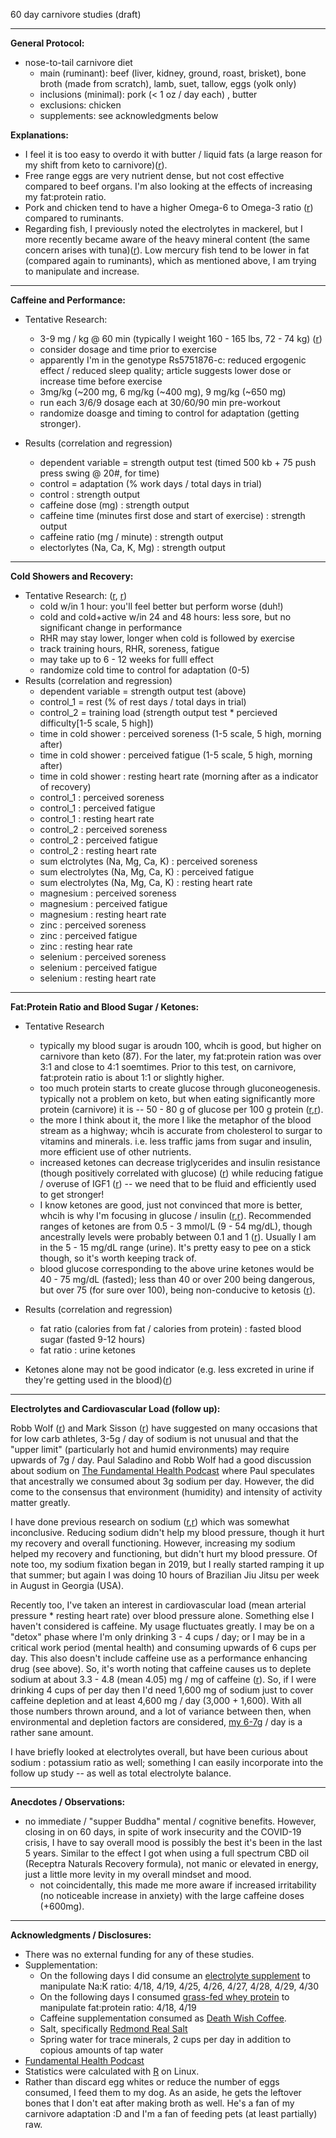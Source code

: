 60 day carnivore studies (draft)

---

**General Protocol:**

* nose-to-tail carnivore diet
    * main (ruminant): beef (liver, kidney, ground, roast, brisket), bone broth (made from scratch), lamb, suet, tallow, eggs (yolk only)
    * inclusions (minimal):  pork (< 1 oz / day each) , butter
    * exclusions: chicken
    * supplements: see acknowledgments below

**Explanations:**

* I feel it is too easy to overdo it with butter / liquid fats (a large reason for my shift from keto to carnivore)([r](https://castbox.fm/episode/Does-LDL-cause-heart-disease--With-Ivor-Cummins-id2108592-id224835368?country=us)).  
* Free range eggs are very nutrient dense, but not cost effective compared to beef organs.  I'm also looking at the effects of increasing my fat:protein ratio.  
* Pork and chicken tend to have a higher Omega-6 to Omega-3 ratio ([r](http://paleozonenutrition.com/2011/05/10/omega-6-and-3-in-nuts-oils-meat-and-fish-tools-to-get-it-right/)) compared to ruminants.  
* Regarding fish, I previously noted the electrolytes in mackerel, but I more recently became aware of the heavy mineral content (the same concern arises with tuna)([r](https://www.consumerreports.org/cro/magazine/2014/10/can-eating-the-wrong-fish-put-you-at-higher-risk-for-mercury-exposure/index.htm)).  Low mercury fish tend to be lower in fat (compared again to ruminants), which as mentioned above, I am trying to manipulate and increase.

---

**Caffeine and Performance:**

* Tentative Research:
  * 3-9 mg / kg @ 60 min (typically I weight 160 - 165 lbs, 72 - 74 kg) ([r](https://www.ncbi.nlm.nih.gov/pmc/articles/PMC5752738/))
  * consider dosage and time prior to exercise
  * apparently I'm in the genotype Rs5751876-c:  reduced ergogenic effect / reduced sleep quality; article suggests lower dose or increase time before exercise
  * 3mg/kg (~200 mg, 6 mg/kg (~400 mg), 9 mg/kg (~650 mg)
  * run each 3/6/9 dosage each at 30/60/90 min pre-workout
  * randomize doasge and timing to control for adaptation (getting stronger).

* Results (correlation and regression)
  * dependent variable = strength output test (timed 500 kb + 75 push press swing @ 20#, for time)
  * control = adaptation (% work days / total days in trial)
  * control : strength output
  * caffeine dose (mg) : strength output 
  * caffeine time (minutes first dose and start of exercise) : strength output
  * caffeine ratio (mg / minute) : strength output
  * electorlytes (Na, Ca, K, Mg) : strength output

---

**Cold Showers and Recovery:**

* Tentative Research: ([r](https://www.ncbi.nlm.nih.gov/pmc/articles/PMC5025014/), [r](https://www.ncbi.nlm.nih.gov/pmc/articles/PMC5745760/))
  * cold w/in 1 hour:  you'll feel better but perform worse (duh!)
  * cold and cold+active w/in 24 and 48 hours:  less sore, but no significant change in performance
  * RHR may stay lower, longer when cold is followed by exercise
  * track training hours, RHR, soreness, fatigue
  * may take up to 6 - 12 weeks for fulll effect
  * randomize cold time to control for adaptation (0-5)
* Results (correlation and regression)
   * dependent variable = strength output test (above)
   * control_1 = rest (% of rest days / total days in trial)
   * control_2 = training load (strength output test * percieved difficulty[1-5 scale, 5 high])
   * time in cold shower : perceived soreness (1-5 scale, 5 high, morning after)
   * time in cold shower : perceived fatigue (1-5 scale, 5 high, morning after)
   * time in cold shower : resting heart rate (morning after as a indicator of recovery)
   * control_1 : perceived soreness
   * control_1 : perceived fatigue
   * control_1 : resting heart rate
   * control_2 : perceived soreness
   * control_2 : perceived fatigue
   * control_2 : resting heart rate
   * sum elctrolytes (Na, Mg, Ca, K) : perceived soreness
   * sum electrolytes (Na, Mg, Ca, K) : perceived fatigue
   * sum electrolytes (Na, Mg, Ca, K) : resting heart rate
   * magnesium : perceived soreness
   * magnesium : perceived fatigue
   * magnesium : resting heart rate
   * zinc : perceived soreness
   * zinc : perceived fatigue
   * zinc : resting hear rate
   * selenium : perceived soreness
   * selenium : perceived fatigue
   * selenium : resting heart rate

---

**Fat:Protein Ratio and Blood Sugar / Ketones:**

* Tentative Research
  * typically my blood sugar is aroudn 100, whcih is good, but higher on carnivore than keto (87).  For the later, my fat:protein ration was over 3:1 and close to 4:1 soemtimes.  Prior to this test, on carnivore, fat:protein ratio is about 1:1 or slightly higher.
  * too much protein starts to create glucose through gluconeogenesis.  typically not a problem on keto, but when eating significantly more protein (carnivore) it is -- 50 - 80 g of glucose per 100 g protein ([r](https://castbox.fm/episode/Does-protein-cause-cancer--Dr.-Gabrielle-Lyon-id2108592-id217457513?country=us),[r](https://www.ncbi.nlm.nih.gov/pmc/articles/PMC3636610/)).
  * the more I think about it, the more I like the metaphor of the blood stream as a highway; whcih is accurate from cholesterol to surgar to vitamins and minerals.  i.e. less traffic jams from sugar and insulin, more efficient use of other nutrients.
  * increased ketones can decrease triglycerides and insulin resistance (though positively correlated with glucose) ([r](https://www.ncbi.nlm.nih.gov/pmc/articles/PMC7074331/)) while reducing fatigue / overuse of IGF1 ([r](https://www.ncbi.nlm.nih.gov/pmc/articles/PMC7059164/)) -- we need that to be fluid and efficiently used to get stronger!
  * I know ketones are good, just not convinced that more is better, whcih is why I'm focusing in glucose / insulin ([r](https://ketodietapp.com/Blog/lchf/the-ketone-craze-who-really-benefits-from-high-ketone-levels),[r](https://www.mayoclinic.org/diseases-conditions/hyperglycemia/symptoms-causes/syc-20373631)).  Recommended ranges of ketones are from 0.5 - 3 mmol/L (9 - 54 mg/dL), though ancestrally levels were probably between 0.1 and 1 ([r](https://castbox.fm/episode/How-Broccoli-is-Destroying-Your-Thyroid!-With-Elle-Russ-id2108592-id236477377?utm_source=website&utm_medium=dlink&utm_campaign=web_share&utm_content=How%20Broccoli%20is%20Destroying%20Your%20Thyroid!%20With%20Elle%20Russ-CastBox_FM)).  Usually I am in the 5 - 15 mg/dL range (urine).  It's pretty easy to pee on a stick though, so it's worth keeping track of.
  * blood glucose corresponding to the above urine ketones would be 40 - 75 mg/dL (fasted); less than 40 or over 200 being dangerous, but over 75 (for sure over 100), being non-conducive to ketosis ([r](https://www.thebonesandco.com/blog/ketosis-versus-ketoacidosis-dogs)).
* Results (correlation and regression)
  * fat ratio (calories from fat / calories from protein) : fasted blood sugar (fasted 9-12 hours)
  * fat ratio : urine ketones
  

* Ketones alone may not be good indicator (e.g. less excreted in urine if they're getting used in the blood)([r](https://castbox.fm/episode/Supersoldiers-and-enhanced-cognitive-function-with-ketones!-A-conversation-with-Dominic-D%E2%80%99Agostino%2C-PhD-id2108592-id171881127?country=us))

---

**Electrolytes and Cardiovascular Load (follow up):**

Robb Wolf ([r](https://robbwolf.com/2019/02/27/is-there-a-thing-as-too-much-sodium/)) and Mark Sisson ([r](https://www.marksdailyapple.com/salt-what-is-it-good-for/)) have suggested on many occasions that for low carb athletes, 3-5g / day of sodium is not unusual and that the "upper limit" (particularly hot and humid environments) may require upwards of 7g / day.  Paul Saladino and Robb Wolf had a good discussion about sodium on [The Fundamental Health Podcast](https://castbox.fm/episode/Carnivore-vs-Fruitarians.-A-friendly-debate-with-Robby-and-Cyrus-from-Mastering-Diabetes.-id2108592-id231687037?utm_source=website&utm_medium=dlink&utm_campaign=web_share&utm_content=Carnivore%20vs%20Fruitarians.%20A%20friendly%20debate%20with%20Robby%20and%20Cyrus%20from%20Mastering%20Diabetes.-CastBox_FM) where Paul speculates that ancestrally we consumed about 3g sodium per day.  However, the did come to the consensus that environment (humidity) and intensity of activity matter greatly.

I have done previous research on sodium ([r](https://lnk.bio/go?d=https%3A%2F%2Fgithub.com%2Fsavagezen%2Fsavagezen.github.io%2Fblob%2Fmaster%2F_posts%2F2019-03-08-blood-pressure-01.md&id=639762&hash=5f3fc6788793ec4cf7bf77ab5677c6ea&timezone=America/New_York),[r](https://lnk.bio/go?d=https%3A%2F%2Fdocs.google.com%2Fspreadsheets%2Fd%2F1IU5-A1XtKTGN1AyGS6J562pRoQ8XduEmuM1_xzhbaz8%2Fedit%3Fusp%3Dsharing&id=639759&hash=e2383784c9180a5ab50c103d068e44ad&timezone=America/New_York)) which was somewhat inconclusive.  Reducing sodium didn't help my blood pressure, though it hurt my recovery and overall functioning.  However, increasing my sodium helped my recovery and functioning, but didn't hurt my blood pressure.  Of note too, my sodium fixation began in 2019, but I really started ramping it up that summer; but again I was doing 10 hours of Brazilian Jiu Jitsu per week in August in Georgia (USA).

Recently too, I've taken an interest in cardiovascular load (mean arterial pressure * resting heart rate) over blood pressure alone.  Something else I haven't considered is caffeine.  My usage fluctuates greatly.  I may be on a "detox" phase where I'm only drinking 3 - 4 cups / day; or I may be in a critical work period (mental health) and consuming upwards of 6 cups per day.  This also doesn't include caffeine use as a performance enhancing drug (see above).  So, it's worth noting that caffeine causes us to deplete sodium at about 3.3 - 4.8 (mean 4.05) mg / mg of caffeine ([r](https://www.mindbodygreen.com/articles/how-to-make-coffee-healthier-by-adding-salt-the-salt-fix-james-dinicolantonio)).  So, if I were drinking 4 cups of per day then I'd need 1,600 mg of sodium just to cover caffeine depletion and at least 4,600 mg / day (3,000 + 1,600).  With all those numbers thrown around, and a lot of variance between then, when environmental and depletion factors are considered, [my 6-7g](https://photos.app.goo.gl/jrqqa6PNoXXHvM3m6) / day is a rather sane amount.

I have briefly looked at electrolytes overall, but have been curious about sodium : potassium ratio as well; something I can easily incorporate into the follow up study -- as well as total electrolyte balance.

---

**Anecdotes / Observations:**

* no immediate / "supper Buddha" mental / cognitive benefits.  However, closing in on 60 days, in spite of work insecurity and the COVID-19 crisis, I have to say overall mood is possibly the best it's been in the last 5 years.  Similar to the effect I got when using a full spectrum CBD oil (Receptra Naturals Recovery formula), not manic or elevated in energy, just a little more levity in my overall mindset and mood.
  *  not coincidentally, this made me more aware if increased irritability (no noticeable increase in anxiety) with the large caffeine doses (+600mg).

---

**Acknowledgments / Disclosures:**

* There was no external funding for any of these studies.
* Supplementation:
    * On the following days I did consume an [electrolyte supplement](https://www.amazon.com/Flyby-Keto-Electrolyte-Powder-Rehydration/dp/B07T6BKXYB) to manipulate Na:K ratio:  4/18, 4/19, 4/25, 4/26, 4/27, 4/28, 4/29, 4/30
    * On the following days I consumed [grass-fed whey protein](https://www.amazon.com/100-Concentrate-Hydrolyzed-5lb-Chocolate/dp/B00506WXWW/ref=sr_1_5?dchild=1&keywords=muscle+feast+whey+protein&qid=1587226574&sr=8-5) to manipulate fat:protein ratio: 4/18, 4/19
    * Caffeine supplementation consumed as [Death Wish Coffee](https://www.deathwishcoffee.com/).
    * Salt, specifically [Redmond Real Salt](https://redmond.life/realsalt/)
    * Spring water for trace minerals, 2 cups per day in addition to copious amounts of tap water
* [Fundamental Health Podcast](https://castbox.fm/channel/Fundamental-Health-with-Paul-Saladino%2C-MD-id2108592?country=us&nojump=1)
* Statistics were calculated with [R](https://www.r-project.org/) on Linux.
* Rather than discard egg whites or reduce the number of eggs consumed, I feed them to my dog.  As an aside, he gets the leftover bones that I don't eat after making broth as well.  He's a fan of my carnivore adaptation :D and I'm a fan of feeding pets (at least partially) raw.
